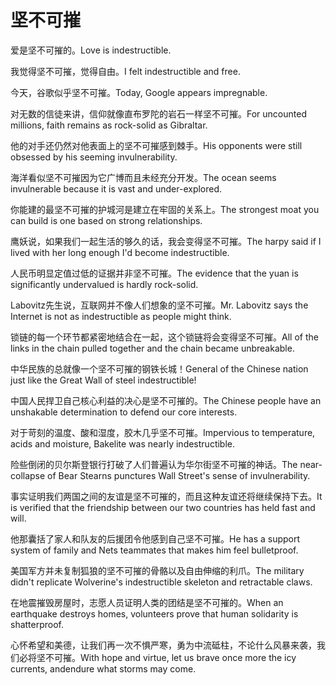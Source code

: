 # 坚不可摧

<p><span class="chinese">爱是坚不可摧的。</span><span class="english">Love is indestructible.</span></p>

<p><span class="chinese">我觉得坚不可摧，觉得自由。</span><span class="english">I felt indestructible and free.</span></p>

<p><span class="chinese">今天，谷歌似乎坚不可摧。</span><span class="english">Today, Google appears impregnable.</span></p>

<p><span class="chinese">对无数的信徒来讲，信仰就像直布罗陀的岩石一样坚不可摧。</span><span class="english">For uncounted millions, faith remains as rock-solid as Gibraltar.</span></p>

<p><span class="chinese">他的对手还仍然对他表面上的坚不可摧感到棘手。</span><span class="english">His opponents were still obsessed by his seeming invulnerability.</span></p>

<p><span class="chinese">海洋看似坚不可摧因为它广博而且未经充分开发。</span><span class="english">The ocean seems invulnerable because it is vast and under-explored.</span></p>

<p><span class="chinese">你能建的最坚不可摧的护城河是建立在牢固的关系上。</span><span class="english">The strongest moat you can build is one based on strong relationships.</span></p>

<p><span class="chinese">鹰妖说，如果我们一起生活的够久的话，我会变得坚不可摧。</span><span class="english">The harpy said if I lived with her long enough I'd become indestructible.</span></p>

<p><span class="chinese">人民币明显定值过低的证据并非坚不可摧。</span><span class="english">The evidence that the yuan is significantly undervalued is hardly rock-solid.</span></p>

<p><span class="chinese">Labovitz先生说，互联网并不像人们想象的坚不可摧。</span><span class="english">Mr. Labovitz says the Internet is not as indestructible as people might think.</span></p>

<p><span class="chinese">锁链的每一个环节都紧密地结合在一起，这个锁链将会变得坚不可摧。</span><span class="english">All of the links in the chain pulled together and the chain became unbreakable.</span></p>

<p><span class="chinese">中华民族的总就像一个坚不可摧的钢铁长城！</span><span class="english">General of the Chinese nation just like the Great Wall of steel indestructible!</span></p>

<p><span class="chinese">中国人民捍卫自己核心利益的决心是坚不可摧的。</span><span class="english">The Chinese people have an unshakable determination to defend our core interests.</span></p>

<p><span class="chinese">对于苛刻的温度、酸和湿度，胶木几乎坚不可摧。</span><span class="english">Impervious to temperature, acids and moisture, Bakelite was nearly indestructible.</span></p>

<p><span class="chinese">险些倒闭的贝尔斯登银行打破了人们普遍认为华尔街坚不可摧的神话。</span><span class="english">The near-collapse of Bear Stearns punctures Wall Street's sense of invulnerability.</span></p>

<p><span class="chinese">事实证明我们两国之间的友谊是坚不可摧的，而且这种友谊还将继续保持下去。</span><span class="english">It is verified that the friendship between our two countries has held fast and will.</span></p>

<p><span class="chinese">他那囊括了家人和队友的后援团令他感到自己坚不可摧。</span><span class="english">He has a support system of family and Nets teammates that makes him feel bulletproof.</span></p>

<p><span class="chinese">美国军方并未复制狐狼的坚不可摧的骨骼以及自由伸缩的利爪。</span><span class="english">The military didn't replicate Wolverine's indestructible skeleton and retractable claws.</span></p>

<p><span class="chinese">在地震摧毁房屋时，志愿人员证明人类的团结是坚不可摧的。</span><span class="english">When an earthquake destroys homes, volunteers prove that human solidarity is shatterproof.</span></p>

<p><span class="chinese">心怀希望和美德，让我们再一次不惧严寒，勇为中流砥柱，不论什么风暴来袭，我们必将坚不可摧。</span><span class="english">With hope and virtue, let us brave once more the icy currents, andendure what storms may come.</span></p>

